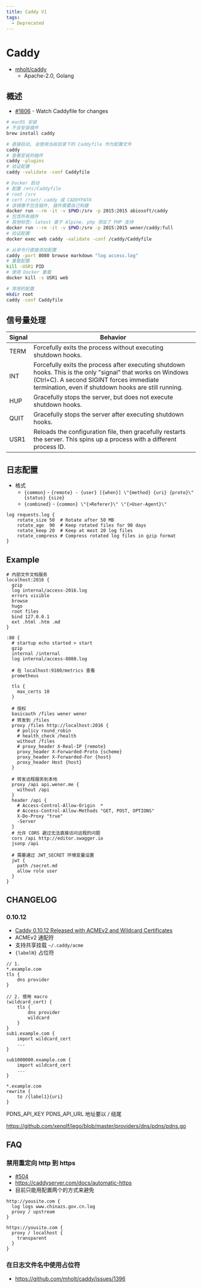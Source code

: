 ```yaml
---
title: Caddy V1
tags:
  - Deprecated
---
```


# Caddy

- [mholt/caddy](https://github.com/mholt/caddy)
  - Apache-2.0, Golang

## 概述

- [#1806](https://github.com/mholt/caddy/issues/1806) - Watch Caddyfile for changes

```bash
# macOS 安装
# 不会安装插件
brew install caddy

# 直接启动, 会使用当前目录下的 Caddyfile 作为配置文件
caddy
# 查看安装的插件
caddy -plugins
# 验证配置
caddy -validate -conf Caddyfile

# Docker 启动
# 配置 /etc/Caddyfile
# root /srv
# cert /root/.caddy 或 CADDYPATH
# 该镜像不包含插件, 插件需要自己构建
docker run --rm -it -v $PWD:/srv -p 2015:2015 abiosoft/caddy
# 包含所有插件
# 其他标签: latest 基于 Alpine, php 添加了 PHP 支持
docker run --rm -it -v $PWD:/srv -p 2015:2015 wener/caddy:full
# 验证配置
docker exec web caddy -validate -conf /caddy/Caddyfile

# 从命令行直接添加配置
caddy -port 8080 browse markdown "log access.log"
# 重载配置
kill -USR1 PID
# 使用 Docker 重载
docker kill -s USR1 web

# 常用的配置
mkdir root
caddy -conf Caddyfile
```

## 信号量处理

| Signal | Behavior                                                                                                                                                                                                       |
| ------ | -------------------------------------------------------------------------------------------------------------------------------------------------------------------------------------------------------------- |
| TERM   | Forcefully exits the process without executing shutdown hooks.                                                                                                                                                 |
| INT    | Forcefully exits the process after executing shutdown hooks. This is the only "signal" that works on Windows (Ctrl+C). A second SIGINT forces immediate termination, even if shutdown hooks are still running. |
| HUP    | Gracefully stops the server, but does not execute shutdown hooks.                                                                                                                                              |
| QUIT   | Gracefully stops the server after executing shutdown hooks.                                                                                                                                                    |
| USR1   | Reloads the configuration file, then gracefully restarts the server. This spins up a process with a different process ID.                                                                                      |

## 日志配置

- 格式
  - `{common}` - `{remote} - {user} [{when}] \"{method} {uri} {proto}\" {status} {size}`
  - `{combined}` - `{common} \"{>Referer}\" \"{>User-Agent}\"`

```
log requests.log {
	rotate_size 50  # Rotate after 50 MB
	rotate_age  90  # Keep rotated files for 90 days
	rotate_keep 20  # Keep at most 20 log files
	rotate_compress # Compress rotated log files in gzip format
}
```

## Example

```
# 内部文件文档服务
localhost:2016 {
  gzip
  log internal/access-2016.log
  errors visible
  browse
  hugo
  root files
  bind 127.0.0.1
  ext .html .htm .md
}

:80 {
  # startup echo started > start
  gzip
  internal /internal
  log internal/access-8080.log

  # 在 localhost:9180/metrics 查看
  prometheus

  tls {
  	max_certs 10
  }

  # 授权
  basicauth /files wener wener
  # 转发到 /files
  proxy /files http://localhost:2016 {
    # policy round_robin
    # health_check /health
    without /files
    # proxy_header X-Real-IP {remote}
    proxy_header X-Forwarded-Proto {scheme}
    proxy_header X-Forwarded-For {host}
    proxy_header Host {host}
  }

  # 转发远程服务到本地
  proxy /api api.wener.me {
    without /api
  }
  header /api {
    # Access-Control-Allow-Origin  *
    # Access-Control-Allow-Methods "GET, POST, OPTIONS"
    X-Do-Proxy "true"
    -Server
  }
  # 允许 CORS 避过无法直接访问远程的问题
  cors /api http://editor.swagger.io
  jsonp /api

  # 需要通过 JWT_SECRET 环境变量设置
  jwt {
    path /secret.md
    allow role user
  }
}

```

## CHANGELOG

### 0.10.12

- [Caddy 0.10.12 Released with ACMEv2 and Wildcard Certificates](https://caddyserver.com/blog/caddy-0_10_12-released)
- ACMEv2 通配符
- 支持共享挂载 `~/.caddy/acme`
- `{labelN}` 占位符

```
// 1.
*.example.com
tls {
    dns provider
}

// 2. 使用 macro
(wildcard_cert) {
    tls {
        dns provider
        wildcard
    }
}
sub1.example.com {
    import wildcard_cert
    ...
}

sub1000000.example.com {
    import wildcard_cert
    ...
}
```

```
*.example.com
rewrite {
    to /{label1}{uri}
}
```

PDNS_API_KEY
PDNS_API_URL 地址要以 / 结尾

https://github.com/xenolf/lego/blob/master/providers/dns/pdns/pdns.go

## FAQ

### 禁用重定向 http 到 https

- [#504](https://github.com/mholt/caddy/issues/504)
- https://caddyserver.com/docs/automatic-https
- 目前只能用配置两个的方式来避免

```
http://yousite.com {
  log logs www.chinazs.gov.cn.log
  proxy / upstream
}

https://yousite.com {
  proxy / localhost {
    transparent
  }
}
```

### 在日志文件名中使用占位符

- https://github.com/mholt/caddy/issues/1396

